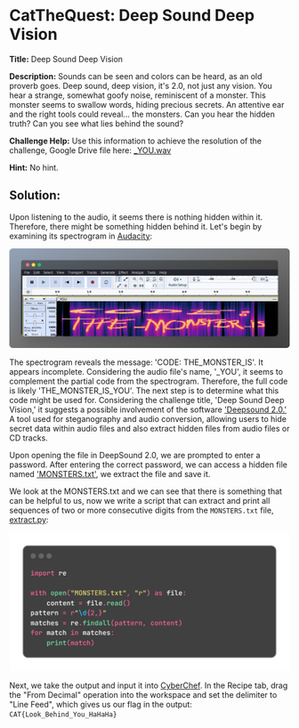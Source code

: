 # CatTheQuest: Deep Sound Deep Vision
**Title:** Deep Sound Deep Vision

**Description:** Sounds can be seen and colors can be heard, as an old proverb goes. Deep sound, deep vision, it's 2.0, not just any vision. You hear a strange, somewhat goofy noise, reminiscent of a monster. This monster seems to swallow words, hiding precious secrets. An attentive ear and the right tools could reveal... the monsters. Can you hear the hidden truth? Can you see what lies behind the sound?

**Challenge Help:**
Use this information to achieve the resolution of the challenge,
Google Drive file here: [_YOU.wav](https://drive.google.com/file/d/1Uv_BtOptZIH_hQKTaKXFyLFkKrFa1Cm9/view?usp=sharing)

**Hint:** No hint.

## Solution:
Upon listening to the audio, it seems there is nothing hidden within it. Therefore, there might be something hidden behind it. Let's begin by examining its spectrogram in [Audacity](https://www.audacityteam.org/download/): 

![Audacity](https://github.com/xtasy94/CTFW/blob/main/CatTheQuest/Deep%20Sound%20Deep%20VIsion%20/Files/Audacity.png)

The spectrogram reveals the message: 'CODE: THE_MONSTER_IS'. It appears incomplete. Considering the audio file's name, '_YOU', it seems to complement the partial code from the spectrogram. Therefore, the full code is likely 'THE_MONSTER_IS_YOU'. The next step is to determine what this code might be used for.
Considering the challenge title, 'Deep Sound Deep Vision,' it suggests a possible involvement of the software ['Deepsound 2.0.'](https://deepsound.en.uptodown.com/windows) A tool used for steganography and audio conversion, allowing users to hide secret data within audio files and also extract hidden files from audio files or CD tracks.

Upon opening the file in DeepSound 2.0, we are prompted to enter a password. After entering the correct password, we can access a hidden file named ['MONSTERS.txt'](https://github.com/xtasy94/CTFW/blob/main/CatTheQuest/Deep%20Sound%20Deep%20VIsion%20/Files/MONSTERS.txt), we extract the file and save it.

We look at the MONSTERS.txt and we can see that there is something that can be helpful to us, now we write a script that can extract and print all sequences of two or more consecutive digits from the `MONSTERS.txt` file, [extract.py](https://github.com/xtasy94/CTFW/blob/main/CatTheQuest/Deep%20Sound%20Deep%20VIsion%20/Files/extract.py): 

![Image](https://github.com/xtasy94/CTFW/blob/main/CatTheQuest/Deep%20Sound%20Deep%20VIsion%20/Files/code.png)

Next, we take the output and input it into [CyberChef](https://cyberchef.org/). In the Recipe tab, drag the "From Decimal" operation into the workspace and set the delimiter to "Line Feed", which gives us our flag in the output: `CAT{Look_Behind_You_HaHaHa}`
